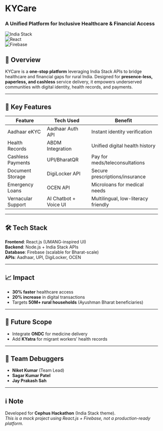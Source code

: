 # KYCare  
### A Unified Platform for Inclusive Healthcare & Financial Access  

![India Stack](https://img.shields.io/badge/Built%20on-India%20Stack-FF6F00?style=flat&logo=data:image/svg+xml;base64,PHN2ZyB4bWxucz0iaHR0cDovL3d3dy53My5vcmcvMjAwMC9zdmciIHdpZHRoPSIxMDAlIiBoZWlnaHQ9IjEwMCUiPjwvc3ZnPg==)  
![React](https://img.shields.io/badge/Frontend-React.js-61DAFB?logo=react)  
![Firebase](https://img.shields.io/badge/Database-Firebase-FFCA28?logo=firebase)  

## 📌 Overview  
KYCare is a **one-stop platform** leveraging India Stack APIs to bridge healthcare and financial gaps for rural India. Designed for **presence-less, paperless, and cashless** service delivery, it empowers underserved communities with digital identity, health records, and payments.  

---

## 🚀 Key Features  
| Feature | Tech Used | Benefit |  
|---------|-----------|---------|  
| Aadhaar eKYC | Aadhaar Auth API | Instant identity verification |  
| Health Records | ABDM Integration | Unified digital health history |  
| Cashless Payments | UPI/BharatQR | Pay for meds/teleconsultations |  
| Document Storage | DigiLocker API | Secure prescriptions/insurance |  
| Emergency Loans | OCEN API | Microloans for medical needs |  
| Vernacular Support | AI Chatbot + Voice UI | Multilingual, low-literacy friendly |  

---

## 🛠️ Tech Stack  
**Frontend**: React.js (UMANG-inspired UI)  
**Backend**: Node.js + India Stack APIs  
**Database**: Firebase (scalable for Bharat-scale)  
**APIs**: Aadhaar, UPI, DigiLocker, OCEN  

---

## 📈 Impact  
- **30% faster** healthcare access  
- **20% increase** in digital transactions  
- Targets **50M+ rural households** (Ayushman Bharat beneficiaries)  

---

## 🔮 Future Scope  
- Integrate **ONDC** for medicine delivery  
- Add **KYatra** for migrant workers’ health records  

---

## 👥 Team Debuggers  
- **Niket Kumar** (Team Lead)  
- **Sagar Kumar Patel**  
- **Jay Prakash Sah**  

---

## ℹ️ Note  
Developed for **Cephus Hackathon** (India Stack theme).  
*This is a mock project using React.js + Firebase, not a production-ready platform.*  
